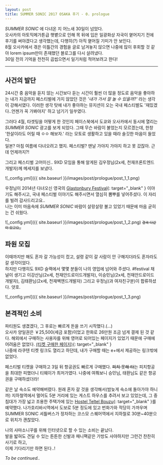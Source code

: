 ```yaml
---
layout: post
title: SUMMER SONIC 2017 OSAKA 후기 - 0. prologue
---
```


*SUMMER SONIC* 에 다녀온 지 어느새 30일이 넘었다.<br>
오사카의 아토믹메가톤급 햇볕으로 인해 목 뒤에 입은 일광화상 자국이 옅어지기 전에 후기를 써야겠다고 생각했는데, 다행히(?) 아직 옅어질 기미가 안 보인다.<br>
8월 오사카에서 겪은 이틀간의 경험을 글로 남겨놓지 않으면 나중에 많이 후회할 것 같아 lorem ipsum만이 존재했던 블로그를 다시 살려냈다.<br>
30일 전의 기억을 천천히 곱씹으면서 일기처럼 적어보려고 한다!

---

## 사건의 발단

24시간 중 음악을 듣지 않는 시간보다 듣는 시간이 훨씬 더 많을 정도로 음악을 좋아하는 내가 지금까지 페스티벌에 가지 않았던 것은
*'내가 가서 잘 놀 수 있을까?'* 라는 생각이 강해서였다.
이러한 생각 탓에 내가 좋아하는 뮤지션이 오는 국내 페스티벌도 '재밌겠다..언젠가 꼭 가봐야지' 하고 넘기기 일쑤였다.

그러다 4월, 타겟팅을 어떻게 한 것인지 페이스북에서 도쿄와 오사카에서 동시에 열리는 *SUMMER SONIC* 광고를 보게 되었다. 그때 무슨 바람이 불었는지 모르겠는데, 한창 '한살이라도 어릴 때 ㅇㅇ 해보자.' 라는 모토로 생활하고 있을 때라 솔깃한 마음이 들었다.<br>
일본? 마침 여름에 다녀오려고 했지. 페스티벌? 맨날 가야지 가야지 하고 못 갔잖아. 근데 언제까지?!<br>

그리고 페스티벌 고어이신.. 9XD 모임을 통해 알게된 김우정님(2x세, 천재프론트엔드개발자)께 메세지를 보냈다.


![_config.yml]({{ site.baseurl }}/images/post/prologue/post_1_1.png)


우정님이 2014년 다녀오신 영국의 [Glastonbury Festival](http://www.glastonburyfestivals.co.uk/){: target="_blank" } 이야기도 해주시고, 국내 페스티벌 이야기도 해주시면서 열심히 뽐뿌를 넣어주셨다.
이 자리를 빌려 감사드리고요..<br>
나는 이미 마음속에 *SUMMER SONIC* 바람이 살랑살랑 불고 있었기 때문에 마음 굳히는 건 쉬웠다.

![_config.yml]({{ site.baseurl }}/images/post/prologue/post_1_2.png)
<small>~~결국 다같이 갔고요,,~~</small>


## 파원 모집

이때까지만 해도 혼자 갈 가능성이 컸고, 설령 같이 갈 사람이 안 구해지더라도 혼자라도 갈 생각이었다.<br>
하지만 다행히도 9XD 슬랙에서 몇몇 분들이 나의 영업에 넘어와 주셨다. #festival 채널이 생기고 이강산님(2x세, 천재안드로이드개발자), 이승민님(2x세, 천재안드로이드개발자), 김태환님(2x세, 천재벡엔드개발자) 그리고 우정님(과 여자친구분)이 합류하셨다. 얏호.

![_config.yml]({{ site.baseurl }}/images/post/prologue/post_1_3.png)

## 본격적인 소비

파티원도 생겼겠다, 그 후로는 빠르게 돈을 쓰기 시작했다.(...)<br>
오사카 양일권은 ￥25,500(세금 포함)이었고 한화로 26만원 조금 넘게 결제 된 것 같다. 해외에서 구매하는 사용자를 위해 영어로 되어있는 페이지가 있었기 때문에 구매에 어려움은 없었다. [(티켓 구매한 페이지)](http://www.summersonic.com/2017/english/osaka.html#price){: target="_blank" }<br>
나중에 라쿠텐 티켓 링크도 열리고 하던데, 내가 구매할 때는 e+에서 제공하는 링크밖에 없었다.

페스티벌 티켓을 구매하고 3일 뒤 항공권도 빠르게 구매했다. ~~피치 못해 타는~~ 피치항공을 최대한 피했더니 티웨이가 최저가였다.
나중에 여쭤보니 승민님, 태환님도 같은 항공권을 구매하셨더라!

같은 날 숙소도 예약해버렸다. 원래 혼자 갈 것을 생각해서(밤늦게 숙소에 돌아가야 하니까) 지하철역에서 멀어도 5분 거리에 있는 게스트 하우스를 추려서 보고 있었는데,
그 중 침대가 가장 넓고 조용한 주택가에 있는 [Hostel Teltel Bouzu](https://www.agoda.com/ko-kr/pages/agoda/default/DestinationSearchResult.aspx?asq=X9RoXt6vK6k%2b%2fh63JRLMCegomJCOFBYzXWddV02fL9DXjkgAXRs5G%2bUYO2kWoBMy1rowxF%2bJDIxkgk19RG%2fK%2fZpBLG7U%2bazRQVmrQceQ6uBfCKfue%2bCJwAjdLLzaHx4x&type=1&device=c&network=g&adid=140380629085&rand=9786204373355831996&expid=&adpos=1t1&site_id=1732624&tag=386e42f9-e9ba-2b61-389a-6b8ace069d81&url=http://www.agoda.com/ko-kr/hostel-teltelbouzu/hotel/osaka-jp.html&gclid=EAIaIQobChMI9_OU2Ya01gIVGgQqCh2w0wElEAAYASAAEgL0JfD_BwE&cklg=1){: target="_blank" }를 예약했다.
나가호리바시역에서 도보로 5분 정도에 있고 번화가와 적당히 가까우며 SUMMER SONIC 셔틀버스가 정차하는 코스모 스퀘어역에서 지하철로 30분~40분으로 위치가 괜찮았다.

나의 사마소니꾸를 위해 인터넷으로 할 수 있는 소비는 끝났다.<br>
발을 밟혀도 견딜 수 있는 튼튼한 신발과 패니팩같은 가방도 사야하지만 그런건 찬찬히 사기로 하고,<br>
이제 기다리기만 하면 된다..!


*To be continued..*

